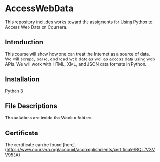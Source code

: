 # AccessWebData
This repository includes works toward the assigments for [Using Python to Access Web Data on Coursera](https://www.coursera.org/learn/python-network-data).

## Introduction
This course will show how one can treat the Internet as a source of data.  We will scrape, parse, and read web data as well as access data using web APIs.  We will work with HTML, XML, and JSON data formats in Python.

## Installation
Python 3

## File Descriptions
The solutions are inside the Week-x folders.

## Certificate
The certificate can be found [here].(https://www.coursera.org/account/accomplishments/certificate/BQL7VXVV953A)
